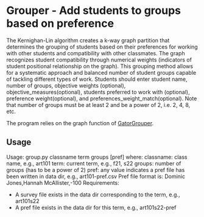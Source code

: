 # Grouper - Add students to groups based on preference

The Kernighan-Lin algorithm creates a k-way graph partition that determines the grouping of students based on their preferences for working with other students and compatibility with other classmates. The graph recognizes student compatibility through numerical weights (indicators of student positional relationship on the graph). This grouping method allows for a systematic approach and balanced number of student groups capable of tackling different types of work. Students should enter student name, number of groups, objective weights (optional), objective_measures(optional), students preferred to work with (optional), preference weight(optional), and preferences_weight_match(optional). Note that number of groups must be at least 2 and be a power of 2, i.e. 2, 4, 8, etc.

The program relies on the graph function of [GatorGrouper](https://github.com/GatorIncubator/gatorgrouper).

## Usage

Usage: group.py classname term groups [pref]
where:
   classname: class name, e.g., art101
   term: current term, e.g., f21, s22
   groups: number of groups (has to be a power of 2)
   pref: any value indicates a pref file has been written in data dir, e.g., art101-pref.csv
      Pref file format is: Dominic Jones,Hannah McAllister,-100
Requirements:
   * A survey file exists in the data dir corresponding to the term, e.g., art101s22
   * A pref file exists in the data dir for this term, e.g., art101s22-pref
